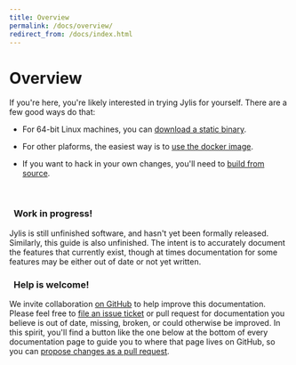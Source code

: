 ```yaml
---
title: Overview
permalink: /docs/overview/
redirect_from: /docs/index.html
---
```


# Overview

If you're here, you're likely interested in trying Jylis for yourself. There are a few good ways do that:

- For 64-bit Linux machines, you can [download a static binary](../download).

- For other plaforms, the easiest way is to [use the docker image](../docker).

- If you want to hack in your own changes, you'll need to [build from source](../compile).

<br>
<div class="panel panel-warning">
  <div class="panel-heading">
    <h3 class="panel-title">
      <i class="fa fa-exclamation-triangle" aria-hidden="true"></i>&nbsp;
      Work in progress!
    </h3>
  </div>
  <div class="panel-body">
    Jylis is still unfinished software, and hasn't yet been formally released. Similarly, this guide is also unfinished. The intent is to accurately document the features that currently exist, though at times documentation for some features may be either out of date or not yet written.
  </div>
</div>

<div class="panel panel-info">
  <div class="panel-heading">
    <h3 class="panel-title">
      <i class="fa fa-pencil" aria-hidden="true"></i>&nbsp;
      Help is welcome!
    </h3>
  </div>
  <div class="panel-body">
    We invite collaboration <a href="https://github.com/jemc/jylis">on GitHub</a> to help improve this documentation. Please feel free to <a href="https://github.com/jemc/jylis/issues/new">file an issue ticket</a> or pull request for documentation you believe is out of date, missing, broken, or could otherwise be improved. In this spirit, you'll find a button like the one below at the bottom of every documentation page to guide you to where that page lives on GitHub, so you can <a href="https://help.github.com/articles/editing-files-in-another-user-s-repository/">propose changes as a pull request</a>.
  </div>
</div>
